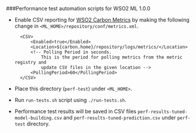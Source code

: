 ###Performance test automation scripts for WSO2 ML 1.0.0
* Enable CSV reporting for [WSO2 Carbon Metrics](https://github.com/wso2/carbon-metrics) by making the following change in `<ML_HOME>/repository/conf/metrics.xml`.

        <CSV>
            <Enabled>true</Enabled>
            <Location>${carbon.home}/repository/logs/metrics/</Location>
            <!-- Polling Period in seconds.
                This is the period for polling metrics from the metric registry and
                update CSV files in the given location -->
            <PollingPeriod>60</PollingPeriod>
        </CSV>
* Place this directory (`perf-test`) under `<ML_HOME>`.
* Run `run-tests.sh` script using `./run-tests.sh`.
* Performance test results will be saved in CSV files `perf-results-tuned-model-building.csv` and `perf-results-tuned-prediction.csv` under `perf-test` directory.
